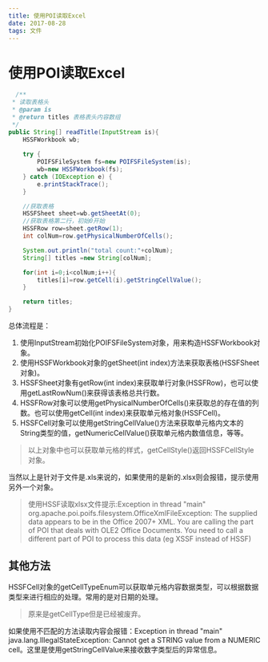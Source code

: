 ```yaml
---
title: 使用POI读取Excel
date: 2017-08-28
tags: 文件
---
```


# 使用POI读取Excel

```java
  /**
 * 读取表格头
 * @param is
 * @return titles 表格表头内容数组
 */
public String[] readTitle(InputStream is){
    HSSFWorkbook wb;
    
    try {
        POIFSFileSystem fs=new POIFSFileSystem(is);
        wb=new HSSFWorkbook(fs);
    } catch (IOException e) {
        e.printStackTrace();
    }

    //获取表格
    HSSFSheet sheet=wb.getSheetAt(0);
    //获取表格第二行，初始0开始
    HSSFRow row=sheet.getRow(1);
    int colNum=row.getPhysicalNumberOfCells();

    System.out.println("total count:"+colNum);
    String[] titles =new String[colNum];

    for(int i=0;i<colNum;i++){
        titles[i]=row.getCell(i).getStringCellValue();
    }

    return titles;
}
```

总体流程是：
1. 使用InputStream初始化POIFSFileSystem对象，用来构造HSSFWorkbook对象。
2. 使用HSSFWorkbook对象的getSheet(int index)方法来获取表格(HSSFSheet对象)。
3. HSSFSheet对象有getRow(int index)来获取单行对象(HSSFRow)，也可以使用getLastRowNum()来获得该表格总共行数。
4. HSSFRow对象可以使用getPhysicalNumberOfCells()来获取总的存在值的列数。也可以使用getCell(int index)来获取单元格对象(HSSFCell)。
5. HSSFCell对象可以使用getStringCellValue()方法来获取单元格内文本的String类型的值，getNumericCellValue()获取单元格内数值信息，等等。

> 以上对象中也可以获取单元格的样式，getCellStyle()返回HSSFCellStyle对象。

当然以上是针对于文件是.xls来说的，如果使用的是新的.xlsx则会报错，提示使用另外一个对象。

> 使用HSSF读取xlsx文件提示:Exception in thread "main" org.apache.poi.poifs.filesystem.OfficeXmlFileException: The supplied data appears to be in the Office 2007+ XML. You are calling the part of POI that deals with OLE2 Office Documents. You need to call a different part of POI to process this data (eg XSSF instead of HSSF)

## 其他方法

HSSFCell对象的getCellTypeEnum可以获取单元格内容数据类型，可以根据数据类型来进行相应的处理。常用的是对日期的处理。
> 原来是getCellType但是已经被废弃。

如果使用不匹配的方法读取内容会报错：Exception in thread "main" java.lang.IllegalStateException: Cannot get a STRING value from a NUMERIC cell。这里是使用getStringCellValue来接收数字类型后的异常信息。

